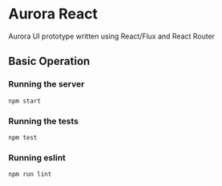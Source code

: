# Aurora React

Aurora UI prototype written using React/Flux and React Router

## Basic Operation

### Running the server

```shell
npm start
```

### Running the tests

```shell
npm test
```

### Running eslint

```shell
npm run lint
```
